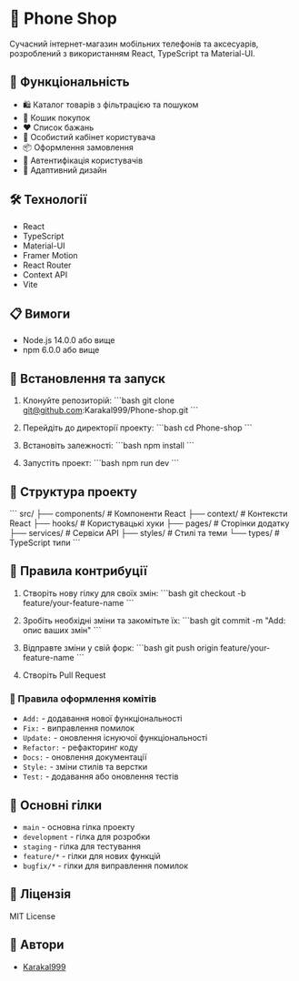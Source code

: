 # 📱 Phone Shop

Сучасний інтернет-магазин мобільних телефонів та аксесуарів, розроблений з використанням React, TypeScript та Material-UI.

## 🚀 Функціональність

- 🛍️ Каталог товарів з фільтрацією та пошуком
- 🛒 Кошик покупок
- ❤️ Список бажань
- 👤 Особистий кабінет користувача
- 📦 Оформлення замовлення
- 🔐 Автентифікація користувачів
- 📱 Адаптивний дизайн

## 🛠️ Технології

- React
- TypeScript
- Material-UI
- Framer Motion
- React Router
- Context API
- Vite

## 📋 Вимоги

- Node.js 14.0.0 або вище
- npm 6.0.0 або вище

## 🚀 Встановлення та запуск

1. Клонуйте репозиторій:
\`\`\`bash
git clone git@github.com:Karakal999/Phone-shop.git
\`\`\`

2. Перейдіть до директорії проекту:
\`\`\`bash
cd Phone-shop
\`\`\`

3. Встановіть залежності:
\`\`\`bash
npm install
\`\`\`

4. Запустіть проект:
\`\`\`bash
npm run dev
\`\`\`

## 🌳 Структура проекту

\`\`\`
src/
├── components/     # Компоненти React
├── context/       # Контексти React
├── hooks/         # Користувацькі хуки
├── pages/         # Сторінки додатку
├── services/      # Сервіси API
├── styles/        # Стилі та теми
└── types/         # TypeScript типи
\`\`\`

## 🤝 Правила контрибуції

1. Створіть нову гілку для своїх змін:
\`\`\`bash
git checkout -b feature/your-feature-name
\`\`\`

2. Зробіть необхідні зміни та закомітьте їх:
\`\`\`bash
git commit -m "Add: опис ваших змін"
\`\`\`

3. Відправте зміни у свій форк:
\`\`\`bash
git push origin feature/your-feature-name
\`\`\`

4. Створіть Pull Request

### 📝 Правила оформлення комітів

- `Add:` - додавання нової функціональності
- `Fix:` - виправлення помилок
- `Update:` - оновлення існуючої функціональності
- `Refactor:` - рефакторинг коду
- `Docs:` - оновлення документації
- `Style:` - зміни стилів та верстки
- `Test:` - додавання або оновлення тестів

## 🌟 Основні гілки

- `main` - основна гілка проекту
- `development` - гілка для розробки
- `staging` - гілка для тестування
- `feature/*` - гілки для нових функцій
- `bugfix/*` - гілки для виправлення помилок

## 📄 Ліцензія

MIT License

## 👥 Автори

- [Karakal999](https://github.com/Karakal999)
